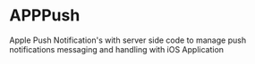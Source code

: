 APPPush
=======

Apple Push Notification's with server side code to manage push notifications messaging and handling with iOS Application
